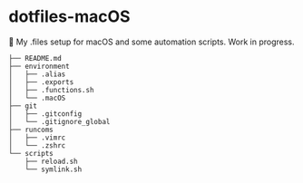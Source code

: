 # dotfiles-macOS
🥟 My .files setup for macOS and some automation scripts. Work in progress.

```
├── README.md
├── environment
│   ├── .alias
│   ├── .exports
│   ├── .functions.sh
│   └── .macOS
├── git
│   ├── .gitconfig
│   └── .gitignore_global
├── runcoms
│   ├── .vimrc
│   └── .zshrc
└── scripts
    ├── reload.sh
    └── symlink.sh
```
